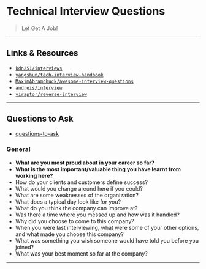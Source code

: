 # Technical Interview Questions

> Let Get A Job!

---

## Links & Resources

- [`kdn251/interviews`](https://github.com/kdn251/interviews)
- [`yangshun/tech-interview-handbook`](https://github.com/yangshun/tech-interview-handbook)
- [`MaximAbramchuck/awesome-interview-questions`](https://github.com/MaximAbramchuck/awesome-interview-questions)
- [`andreis/interview`](https://github.com/andreis/interview)
- [`viraptor/reverse-interview`](https://github.com/viraptor/reverse-interview)

---

## Questions to Ask

- [questions-to-ask](https://yangshun.github.io/tech-interview-handbook/questions-to-ask)

### General

- **What are you most proud about in your career so far?**
- **What is the most important/valuable thing you have learnt from working here?**
- How do your clients and customers define success?
- What would you change around here if you could?
- What are some weaknesses of the organization?
- What does a typical day look like for you?
- What do you think the company can improve at?
- Was there a time where you messed up and how was it handled?
- Why did you choose to come to this company?
- When you were last interviewing, what were some of your other options, and what made you choose this company?
- What was something you wish someone would have told you before you joined?
- What was your best moment so far at the company?

---
